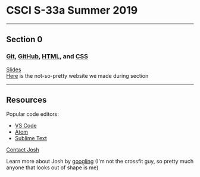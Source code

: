 # CSCI S-33a Summer 2019

***

## Section 0

### [Git](https://git-scm.com/), [GitHub](github.com), [HTML](https://www.w3schools.com/html/), and [CSS](https://www.w3schools.com/css/)

[Slides](https://docs.google.com/presentation/d/1UuT29ZhEdIQkeQ_C77Ky49GKOpMActrRdfR0fOOW-vk/edit?usp=sharing)  
[Here](https://jrsacher.github.io/project0-jrsacher/) is the not-so-pretty website we made during section  

***

## Resources

Popular code editors:  
* [VS Code](https://code.visualstudio.com/)
* [Atom](https://atom.io/)
* [Sublime Text](https://www.sublimetext.com/)

[Contact Josh](mailto:web50@jrsacher.com)

Learn more about Josh by [googling](https://www.google.com/search?q=Joshua+Sacher) (I'm not the crossfit guy, so pretty much anyone that looks out of shape is me)

